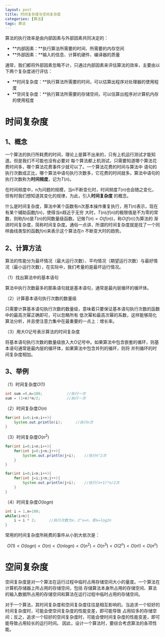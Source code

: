 ```yaml
---
layout: post
title: 时间复杂度与空间复杂度
categories: [算法]
tags: 算法
---
```


算法的执行效率是由内部因素与外部因素共同决定的：

* **内部因素：**执行算法所需要的时间、所需要的内存空间
* **外部因素：**输入的信息、计算机硬件、编译器的质量

通常，我们都将外部因素忽略不计，只通过内部因素来评估算法的效率，主要由以下两个复杂度进行评估：

* **时间复杂度：**执行算法所需要的时间，可以估算出程序对处理器的使用程度
* **空间复杂度：**执行算法所需要的存储空间，可以估算出程序对计算机内存的使用程度

# 时间复杂度

## 1、概念

一个算法的执行所耗费的时间，理论上是算不出来的，只有上机运行测试才能知道。但是我们不可能也没有必要对
每个算法都上机测试，只需要知道哪个算法花费时间多，哪个算法花费事件少就可以了。一个算法花费的时间与算法中
语句的执行次数成正比，哪个算法中语句执行次数多，它花费的时间就多。算法中语句的执行次数称为**时间频度**，记为$T(n)$。

在时间频度中，n为问题的规模，当n不断变化时，时间频度$T(n)$也会随之变化，但有时我们想知道其变化的规律，为此，引入**时间复杂度**
的概念。

什么是时间复杂度，算法中某个函数有n次基本操作重复执行，用$T(n)$表示，现在有某个辅助函数$f(n)$，使得当n趋近于无穷
大时，$T(n)/f(n)$的极限值是不为零的常数，则称$f(n)$是$T(n)$的同数量级函数。记做$T(n)=O(f(n))$，称$O(f(n))$为算法的
渐进时间复杂度，简称时间复杂度。通俗一点讲，所谓的时间复杂度就是找了一个同样曲线类型的函数$f(n)$来表示这个算法在n
不断变大时的趋势。

## 2、计算方法

算法的性能分为最坏情况（最大运行次数）、平均情况（期望运行次数）与最好情况（最小运行次数），在实际中，我们考量的是最坏运行情况。

（1）找出算法中的基本语句

算法中执行次数最多的那条语句就是基本语句，通常是最内层循环的循环体。

（2）计算基本语句执行次数的数量级

只需要计算基本语句执行次数的数量级，意味着只要保证基本语句执行次数的函数中的最高次幂正确即可，可以忽略所有
低次幂和最高次幂的系数，这样能够简化算法分析，并且使注意力集中在最重要的一点上：增长率。

（3）用大O记号表示算法的时间复杂度

将基本语句执行次数的数量级放入大O记号中。如果算法中包含嵌套的循环，则基本语句通常是最内层的循环体，如果算法中包含并列的循环，则将
并列循环的时间复杂度相加。

## 3、举例

（1）时间复杂度$O(1)$
```java
int sum =0,n=100;			//执行一次
sum = (1+n)*n/2;			//执行一次
```

（2）时间复杂度$O(n)$
```java
for(int i=0;i<n;i++){
	System.out.println(i);		//执行n次
}
```

（3）时间复杂度$O(n^2)$
```java
for(int i=0;i<n;i++){
	for(int j=0;j<n;j++){
		System.out.println(j+i);	//执行n^2次
	}
}
```

```java
for(int i=0;i<n;i++){
	for(int j=i;j<n;j++){
		System.out.println(j+i);	//执行(n+1)*n/2次
	}
}
```

（4）时间复杂度$O(logn)$
```java
int i = 1,n=100;
while(i<n){
	i = i * 2;		//执行次数为x，2^x=n，即x=log2n
}
```

常用的时间复杂度所耗费的事件从小到大依次是：

$$O(1)<O(logn)<O(n)<O(nlogn)<O(n^2)<O(n^3)<O(2^n)<O(n!)<O(n^n)$$

# 空间复杂度

空间复杂度是对一个算法在运行过程中临时占用存储空间大小的量度。一个算法在计算机存储器上所占用的存储空间，包括
存储算法本身所占用的存储空间、算法的输入数据所占用的存储空间和算法在运行过程中临时占用的存储空间。

对于一个算法，其时间复杂度和空间复杂度往往是相互影响的。当追求一个较好的时间复杂度时，可能会使空间复杂度的性能变差，即可能导致
占用较多的存储空间；反之，追求一个较好的空间复杂度时，可能会使时间复杂度的性能变差，即可能导致占用较长的运行时间。
因此，设计一个算法时，要综合考虑算法的各项性能。